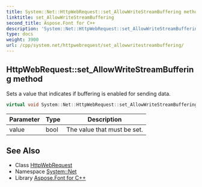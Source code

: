 ```yaml
---
title: System::Net::HttpWebRequest::set_AllowWriteStreamBuffering method
linktitle: set_AllowWriteStreamBuffering
second_title: Aspose.Font for C++
description: 'System::Net::HttpWebRequest::set_AllowWriteStreamBuffering method. Sets a value that indicates if buffering is enabled for sending data in C++.'
type: docs
weight: 3900
url: /cpp/system.net/httpwebrequest/set_allowwritestreambuffering/
---
```

## HttpWebRequest::set_AllowWriteStreamBuffering method


Sets a value that indicates if buffering is enabled for sending data.

```cpp
virtual void System::Net::HttpWebRequest::set_AllowWriteStreamBuffering(bool value)
```


| Parameter | Type | Description |
| --- | --- | --- |
| value | bool | The value that must be set. |

## See Also

* Class [HttpWebRequest](../)
* Namespace [System::Net](../../)
* Library [Aspose.Font for C++](../../../)
